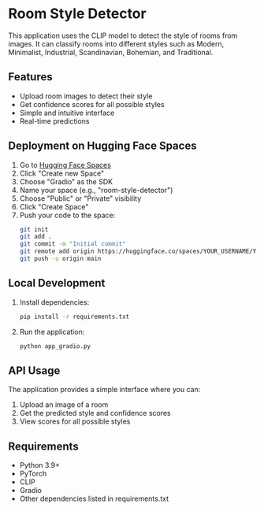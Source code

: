 # Room Style Detector

This application uses the CLIP model to detect the style of rooms from images. It can classify rooms into different styles such as Modern, Minimalist, Industrial, Scandinavian, Bohemian, and Traditional.

## Features

- Upload room images to detect their style
- Get confidence scores for all possible styles
- Simple and intuitive interface
- Real-time predictions

## Deployment on Hugging Face Spaces

1. Go to [Hugging Face Spaces](https://huggingface.co/spaces)
2. Click "Create new Space"
3. Choose "Gradio" as the SDK
4. Name your space (e.g., "room-style-detector")
5. Choose "Public" or "Private" visibility
6. Click "Create Space"
7. Push your code to the space:
   ```bash
   git init
   git add .
   git commit -m "Initial commit"
   git remote add origin https://huggingface.co/spaces/YOUR_USERNAME/YOUR_SPACE_NAME
   git push -u origin main
   ```

## Local Development

1. Install dependencies:
   ```bash
   pip install -r requirements.txt
   ```

2. Run the application:
   ```bash
   python app_gradio.py
   ```

## API Usage

The application provides a simple interface where you can:
1. Upload an image of a room
2. Get the predicted style and confidence scores
3. View scores for all possible styles

## Requirements

- Python 3.9+
- PyTorch
- CLIP
- Gradio
- Other dependencies listed in requirements.txt 
